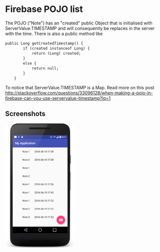 
Firebase POJO list
===================================

The POJO ("Note") has an "created" public Object that is initialised with ServerValue.TIMESTAMP and will consequently be replaces in the server with the time.
There is also a public method like

    public Long getCreatedTimestamp() {
            if (created instanceof Long) {
                return (Long) created;
            }
            else {
                return null;
            }
        }

To notice that ServerValue.TIMESTAMP is a Map. Read more on this post http://stackoverflow.com/questions/33096128/when-making-a-pojo-in-firebase-can-you-use-servervalue-timestamp?lq=1

Screenshots
-------------
<img src="screenshots/phone.png" height="400" alt="Screenshot"/>




